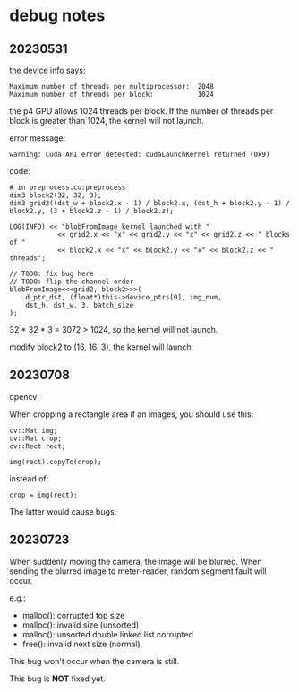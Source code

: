 # debug notes

## 20230531

the device info says:
```
Maximum number of threads per multiprocessor:  2048
Maximum number of threads per block:           1024
```

the p4 GPU allows 1024 threads per block. If the number of threads per block is greater than 1024, the kernel will not launch.

error message:
```
warning: Cuda API error detected: cudaLaunchKernel returned (0x9)
```

code:
~~~
# in preprocess.cu:preprocess
dim3 block2(32, 32, 3);
dim3 grid2((dst_w + block2.x - 1) / block2.x, (dst_h + block2.y - 1) / block2.y, (3 + block2.z - 1) / block2.z);

LOG(INFO) << "blobFromImage kernel launched with "
            << grid2.x << "x" << grid2.y << "x" << grid2.z << " blocks of "
            << block2.x << "x" << block2.y << "x" << block2.z << " threads";

// TODO: fix bug here
// TODO: flip the channel order
blobFromImage<<<grid2, block2>>>(
    d_ptr_dst, (float*)this->device_ptrs[0], img_num, 
    dst_h, dst_w, 3, batch_size
);
~~~

32 * 32 * 3 = 3072 > 1024, so the kernel will not launch.

modify block2 to (16, 16, 3), the kernel will launch.

## 20230708

opencv:

When cropping a rectangle area if an images, you should use this:

~~~
cv::Mat img;
cv::Mat crop;
cv::Rect rect;

img(rect).copyTo(crop);
~~~

instead of:

~~~
crop = img(rect);
~~~

The latter would cause bugs.

## 20230723

When suddenly moving the camera, the image will be blurred. When sending the blurred image to meter-reader, random segment fault will occur.

e.g.:
- malloc(): corrupted top size
- malloc(): invalid size (unsorted)
- malloc(): unsorted double linked list corrupted
- free(): invalid next size (normal)

This bug won't occur when the camera is still.

This bug is **NOT** fixed yet.